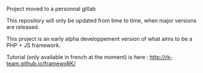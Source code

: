 Project moved to a personnal gitlab

This repository will only be updated from time to time, when major versions are released.



This project is an early alpha developpement version of what aims to be a PHP + JS framework.

Tutorial (only available in french at the moment) is here : http://rk-team.github.io/framewoRK/
